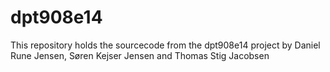 # dpt908e14
This repository holds the sourcecode from the dpt908e14 project by Daniel Rune Jensen, Søren Kejser Jensen and Thomas Stig Jacobsen
